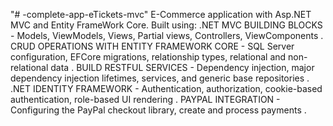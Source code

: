 "# -complete-app-eTickets-mvc"
E-Commerce application with Asp.NET MVC and Entity FrameWork Core.
Built using:
.NET MVC BUILDING BLOCKS - Models, ViewModels, Views, Partial views, Controllers, ViewComponents .
CRUD OPERATIONS WITH ENTITY FRAMEWORK CORE - SQL Server configuration, EFCore migrations, relationship types, relational and non-relational data .
BUILD RESTFUL SERVICES - Dependency injection, major dependency injection lifetimes, services, and generic base repositories .
.NET IDENTITY FRAMEWORK - Authentication, authorization, cookie-based authentication, role-based UI rendering .
PAYPAL INTEGRATION - Configuring the PayPal checkout library, create and process payments .
